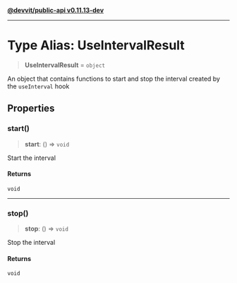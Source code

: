 [**@devvit/public-api v0.11.13-dev**](../README.md)

---

# Type Alias: UseIntervalResult

> **UseIntervalResult** = `object`

An object that contains functions to start and stop the interval created by the `useInterval` hook

## Properties

<a id="start"></a>

### start()

> **start**: () => `void`

Start the interval

#### Returns

`void`

---

<a id="stop"></a>

### stop()

> **stop**: () => `void`

Stop the interval

#### Returns

`void`
